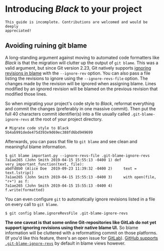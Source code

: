 # Introducing _Black_ to your project

```{note}
This guide is incomplete. Contributions are welcomed and would be deeply
appreciated!
```

## Avoiding ruining git blame

A long-standing argument against moving to automated code formatters like _Black_ is
that the migration will clutter up the output of `git blame`. This was a valid argument,
but since Git version 2.23, Git natively supports
[ignoring revisions in blame](https://git-scm.com/docs/git-blame#Documentation/git-blame.txt---ignore-revltrevgt)
with the `--ignore-rev` option. You can also pass a file listing the revisions to ignore
using the `--ignore-revs-file` option. The changes made by the revision will be ignored
when assigning blame. Lines modified by an ignored revision will be blamed on the
previous revision that modified those lines.

So when migrating your project's code style to _Black_, reformat everything and commit
the changes (preferably in one massive commit). Then put the full 40 characters commit
identifier(s) into a file usually called `.git-blame-ignore-revs` at the root of your
project directory.

```text
# Migrate code style to Black
5b4ab991dede475d393e9d69ec388fd6bd949699
```

Afterwards, you can pass that file to `git blame` and see clean and meaningful blame
information.

```console
$ git blame important.py --ignore-revs-file .git-blame-ignore-revs
7a1ae265 (John Smith 2019-04-15 15:55:13 -0400 1) def very_important_function(text, file):
abdfd8b0 (Alice Doe  2019-09-23 11:39:32 -0400 2)     text = text.lstrip()
7a1ae265 (John Smith 2019-04-15 15:55:13 -0400 3)     with open(file, "r+") as f:
7a1ae265 (John Smith 2019-04-15 15:55:13 -0400 4)         f.write(formatted)
```

You can even configure `git` to automatically ignore revisions listed in a file on every
call to `git blame`.

```console
$ git config blame.ignoreRevsFile .git-blame-ignore-revs
```

**The one caveat is that some online Git-repositories like GitLab do not yet support
ignoring revisions using their native blame UI.** So blame information will be cluttered
with a reformatting commit on those platforms. (If you'd like this feature, there's an
open issue for [GitLab](https://gitlab.com/gitlab-org/gitlab/-/issues/31423)).
[GitHub supports `.git-blame-ignore-revs`](https://docs.github.com/en/repositories/working-with-files/using-files/viewing-a-file#ignore-commits-in-the-blame-view)
by default in blame views however.
                                                                                 